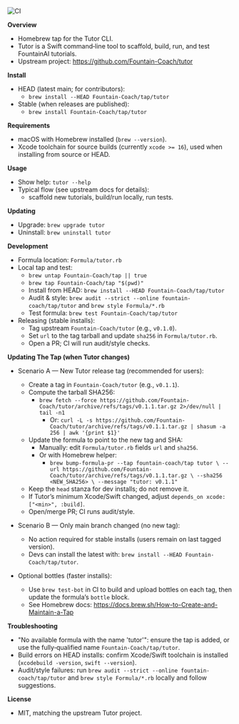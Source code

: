 ![CI](https://github.com/Fountain-Coach/homebrew-tap/actions/workflows/ci.yml/badge.svg)

**Overview**
- Homebrew tap for the Tutor CLI.
- Tutor is a Swift command‑line tool to scaffold, build, run, and test FountainAI tutorials.
- Upstream project: https://github.com/Fountain-Coach/tutor

**Install**
- HEAD (latest main; for contributors):
  - `brew install --HEAD Fountain-Coach/tap/tutor`
- Stable (when releases are published):
  - `brew install Fountain-Coach/tap/tutor`

**Requirements**
- macOS with Homebrew installed (`brew --version`).
- Xcode toolchain for source builds (currently `xcode >= 16`), used when installing from source or HEAD.

**Usage**
- Show help: `tutor --help`
- Typical flow (see upstream docs for details):
  - scaffold new tutorials, build/run locally, run tests.

**Updating**
- Upgrade: `brew upgrade tutor`
- Uninstall: `brew uninstall tutor`

**Development**
- Formula location: `Formula/tutor.rb`
- Local tap and test:
  - `brew untap Fountain-Coach/tap || true`
  - `brew tap Fountain-Coach/tap "$(pwd)"`
  - Install from HEAD: `brew install --HEAD Fountain-Coach/tap/tutor`
  - Audit & style: `brew audit --strict --online fountain-coach/tap/tutor` and `brew style Formula/*.rb`
  - Test formula: `brew test Fountain-Coach/tap/tutor`
- Releasing (stable installs):
  - Tag upstream `Fountain-Coach/tutor` (e.g., `v0.1.0`).
  - Set `url` to the tag tarball and update `sha256` in `Formula/tutor.rb`.
  - Open a PR; CI will run audit/style checks.

**Updating The Tap (when Tutor changes)**
- Scenario A — New Tutor release tag (recommended for users):
  - Create a tag in `Fountain-Coach/tutor` (e.g., `v0.1.1`).
  - Compute the tarball SHA256:
    - `brew fetch --force https://github.com/Fountain-Coach/tutor/archive/refs/tags/v0.1.1.tar.gz 2>/dev/null | tail -n1`
      - Or: `curl -L -s https://github.com/Fountain-Coach/tutor/archive/refs/tags/v0.1.1.tar.gz | shasum -a 256 | awk '{print $1}'`
  - Update the formula to point to the new tag and SHA:
    - Manually: edit `Formula/tutor.rb` fields `url` and `sha256`.
    - Or with Homebrew helper:
      - `brew bump-formula-pr --tap fountain-coach/tap tutor \
        --url https://github.com/Fountain-Coach/tutor/archive/refs/tags/v0.1.1.tar.gz \
        --sha256 <NEW_SHA256> \
        --message "tutor: v0.1.1"`
  - Keep the `head` stanza for dev installs; do not remove it.
  - If Tutor’s minimum Xcode/Swift changed, adjust `depends_on xcode: ["<min>", :build]`.
  - Open/merge PR; CI runs audit/style.

- Scenario B — Only main branch changed (no new tag):
  - No action required for stable installs (users remain on last tagged version).
  - Devs can install the latest with: `brew install --HEAD Fountain-Coach/tap/tutor`.

- Optional bottles (faster installs):
  - Use `brew test-bot` in CI to build and upload bottles on each tag, then update the formula’s `bottle` block.
  - See Homebrew docs: https://docs.brew.sh/How-to-Create-and-Maintain-a-Tap

**Troubleshooting**
- "No available formula with the name 'tutor'": ensure the tap is added, or use the fully‑qualified name `Fountain-Coach/tap/tutor`.
- Build errors on HEAD installs: confirm Xcode/Swift toolchain is installed (`xcodebuild -version`, `swift --version`).
- Audit/style failures: run `brew audit --strict --online fountain-coach/tap/tutor` and `brew style Formula/*.rb` locally and follow suggestions.

**License**
- MIT, matching the upstream Tutor project.
